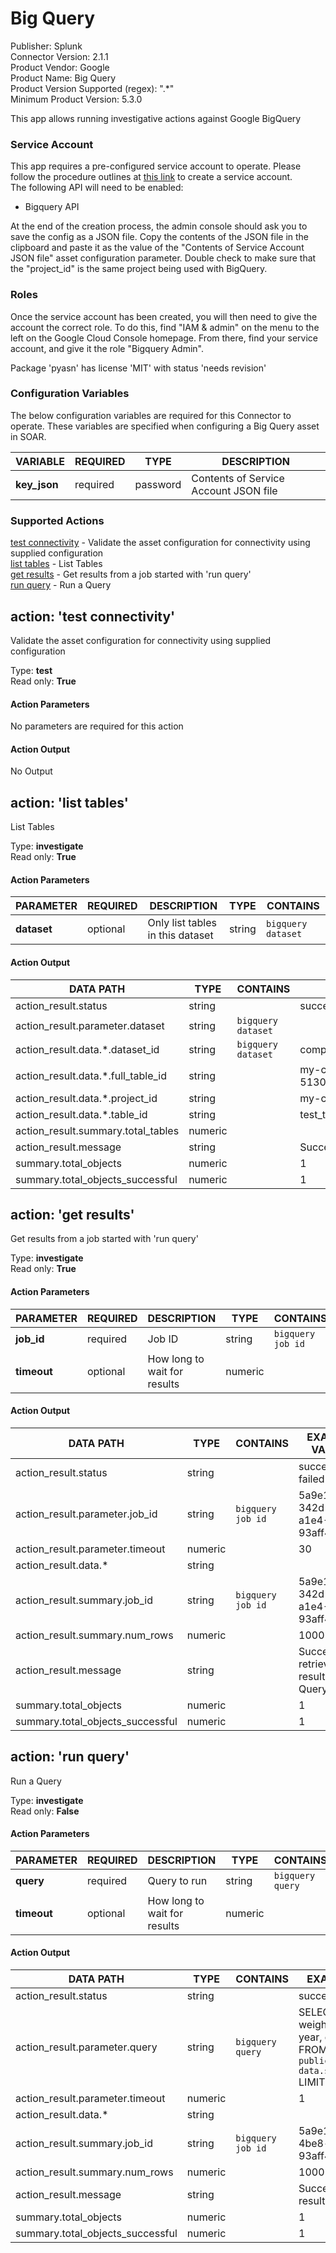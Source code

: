[comment]: # "Auto-generated SOAR connector documentation"
# Big Query

Publisher: Splunk  
Connector Version: 2.1.1  
Product Vendor: Google  
Product Name: Big Query  
Product Version Supported (regex): ".\*"  
Minimum Product Version: 5.3.0  

This app allows running investigative actions against Google BigQuery

[comment]: # "    File: README.md"
[comment]: # "    Copyright (c) 2018-2024 Splunk Inc."
[comment]: # ""
[comment]: # "Licensed under the Apache License, Version 2.0 (the 'License');"
[comment]: # "you may not use this file except in compliance with the License."
[comment]: # "You may obtain a copy of the License at"
[comment]: # ""
[comment]: # "    http://www.apache.org/licenses/LICENSE-2.0"
[comment]: # ""
[comment]: # "Unless required by applicable law or agreed to in writing, software distributed under"
[comment]: # "the License is distributed on an 'AS IS' BASIS, WITHOUT WARRANTIES OR CONDITIONS OF ANY KIND,"
[comment]: # "either express or implied. See the License for the specific language governing permissions"
[comment]: # "and limitations under the License."
[comment]: # ""
### Service Account

This app requires a pre-configured service account to operate. Please follow the procedure outlines
at [this link](https://support.google.com/a/answer/7378726?hl=en) to create a service account.  
The following API will need to be enabled:

-   Bigquery API

At the end of the creation process, the admin console should ask you to save the config as a JSON
file. Copy the contents of the JSON file in the clipboard and paste it as the value of the "Contents
of Service Account JSON file" asset configuration parameter. Double check to make sure that the
"project_id" is the same project being used with BigQuery.

### Roles

Once the service account has been created, you will then need to give the account the correct role.
To do this, find "IAM & admin" on the menu to the left on the Google Cloud Console homepage. From
there, find your service account, and give it the role "Bigquery Admin".

Package 'pyasn' has license 'MIT' with status 'needs revision'


### Configuration Variables
The below configuration variables are required for this Connector to operate.  These variables are specified when configuring a Big Query asset in SOAR.

VARIABLE | REQUIRED | TYPE | DESCRIPTION
-------- | -------- | ---- | -----------
**key_json** |  required  | password | Contents of Service Account JSON file

### Supported Actions  
[test connectivity](#action-test-connectivity) - Validate the asset configuration for connectivity using supplied configuration  
[list tables](#action-list-tables) - List Tables  
[get results](#action-get-results) - Get results from a job started with 'run query'  
[run query](#action-run-query) - Run a Query  

## action: 'test connectivity'
Validate the asset configuration for connectivity using supplied configuration

Type: **test**  
Read only: **True**

#### Action Parameters
No parameters are required for this action

#### Action Output
No Output  

## action: 'list tables'
List Tables

Type: **investigate**  
Read only: **True**

#### Action Parameters
PARAMETER | REQUIRED | DESCRIPTION | TYPE | CONTAINS
--------- | -------- | ----------- | ---- | --------
**dataset** |  optional  | Only list tables in this dataset | string |  `bigquery dataset` 

#### Action Output
DATA PATH | TYPE | CONTAINS | EXAMPLE VALUES
--------- | ---- | -------- | --------------
action_result.status | string |  |   success  failed 
action_result.parameter.dataset | string |  `bigquery dataset`  |  
action_result.data.\*.dataset_id | string |  `bigquery dataset`  |   company_dataset 
action_result.data.\*.full_table_id | string |  |   my-company-project-513002:company_dataset.test_table_1 
action_result.data.\*.project_id | string |  |   my-company-project-513002 
action_result.data.\*.table_id | string |  |   test_table_1 
action_result.summary.total_tables | numeric |  |  
action_result.message | string |  |   Successfully listed tables 
summary.total_objects | numeric |  |   1 
summary.total_objects_successful | numeric |  |   1   

## action: 'get results'
Get results from a job started with 'run query'

Type: **investigate**  
Read only: **True**

#### Action Parameters
PARAMETER | REQUIRED | DESCRIPTION | TYPE | CONTAINS
--------- | -------- | ----------- | ---- | --------
**job_id** |  required  | Job ID | string |  `bigquery job id` 
**timeout** |  optional  | How long to wait for results | numeric | 

#### Action Output
DATA PATH | TYPE | CONTAINS | EXAMPLE VALUES
--------- | ---- | -------- | --------------
action_result.status | string |  |   success  failed 
action_result.parameter.job_id | string |  `bigquery job id`  |   5a9e1de5-342d-4be8-a1e4-93aff49174ff 
action_result.parameter.timeout | numeric |  |   30 
action_result.data.\* | string |  |  
action_result.summary.job_id | string |  `bigquery job id`  |   5a9e1de5-342d-4be8-a1e4-93aff49174ff 
action_result.summary.num_rows | numeric |  |   1000 
action_result.message | string |  |   Successfully retrieved results from Query 
summary.total_objects | numeric |  |   1 
summary.total_objects_successful | numeric |  |   1   

## action: 'run query'
Run a Query

Type: **investigate**  
Read only: **False**

#### Action Parameters
PARAMETER | REQUIRED | DESCRIPTION | TYPE | CONTAINS
--------- | -------- | ----------- | ---- | --------
**query** |  required  | Query to run | string |  `bigquery query` 
**timeout** |  optional  | How long to wait for results | numeric | 

#### Action Output
DATA PATH | TYPE | CONTAINS | EXAMPLE VALUES
--------- | ---- | -------- | --------------
action_result.status | string |  |   success  failed 
action_result.parameter.query | string |  `bigquery query`  |   SELECT  weight_pounds, state, year, gestation_weeks FROM  `bigquery-public-data.samples.natality` LIMIT 1000; 
action_result.parameter.timeout | numeric |  |   1 
action_result.data.\* | string |  |  
action_result.summary.job_id | string |  `bigquery job id`  |   5a9e1de5-342d-4be8-a1e4-93aff49174ff 
action_result.summary.num_rows | numeric |  |   1000 
action_result.message | string |  |   Successfully retrieved results from Query 
summary.total_objects | numeric |  |   1 
summary.total_objects_successful | numeric |  |   1 